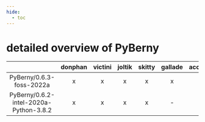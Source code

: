 ```yaml
---
hide:
  - toc
---
```


detailed overview of PyBerny
============================

| |donphan|victini|joltik|skitty|gallade|accelgor|swalot|doduo|
| :---: | :---: | :---: | :---: | :---: | :---: | :---: | :---: | :---: |
|PyBerny/0.6.3-foss-2022a|x|x|x|x|x|-|x|x|
|PyBerny/0.6.2-intel-2020a-Python-3.8.2|x|x|x|x|-|-|x|x|
